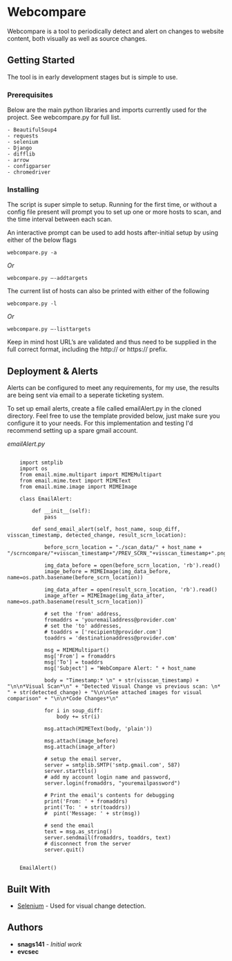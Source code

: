 
# Webcompare

Webcompare is a tool to periodically detect and alert on changes to website content, both visually as well as source changes.

## Getting Started

The tool is in early development stages but is simple to use.

### Prerequisites

Below are the main python libraries and imports currently used for the project. See webcompare.py for full list.

```
- BeautifulSoup4
- requests
- selenium
- Django
- difflib
- arrow
- configparser
- chromedriver
```

### Installing

The script is super simple to setup. Running for the first time, or without a config file present will prompt you to set up one or more hosts to scan, and the time interval between each scan.

An interactive prompt can be used to add hosts after-initial setup by using either of the below flags
```
webcompare.py -a
```
*Or*
```
webcompare.py —-addtargets
```

The current list of hosts can also be printed with either of the following
```
webcompare.py -l
```
*Or*
```
webcompare.py —-listtargets
```

Keep in mind host URL’s are validated and thus need to be supplied in the full correct format, including the http:// or https:// prefix.

## Deployment & Alerts

Alerts can be configured to meet any requirements, for my use, the results are being sent via email to a seperate ticketing system.

To set up email alerts, create a file called emailAlert.py in the cloned directory. Feel free to use the template provided below, just make sure you configure it to your needs. For this implementation and testing I'd recommend setting up a spare gmail account.

*emailAlert.py*

```

    import smtplib
    import os
    from email.mime.multipart import MIMEMultipart
    from email.mime.text import MIMEText
    from email.mime.image import MIMEImage
    
    class EmailAlert:

        def __init__(self):
            pass

        def send_email_alert(self, host_name, soup_diff, visscan_timestamp, detected_change, result_scrn_location):

            before_scrn_location = "./scan_data/" + host_name + "/scrncompare/"+visscan_timestamp+"/PREV_SCRN_"+visscan_timestamp+".png"

            img_data_before = open(before_scrn_location, 'rb').read()
            image_before = MIMEImage(img_data_before, name=os.path.basename(before_scrn_location))

            img_data_after = open(result_scrn_location, 'rb').read()
            image_after = MIMEImage(img_data_after, name=os.path.basename(result_scrn_location))

            # set the 'from' address,
            fromaddrs = 'youremailaddress@provider.com'
            # set the 'to' addresses,
            # toaddrs = ['recipient@provider.com']
            toaddrs = 'destinationaddress@provider.com'

            msg = MIMEMultipart()
            msg['From'] = fromaddrs
            msg['To'] = toaddrs
            msg['Subject'] = "WebCompare Alert: " + host_name

            body = "Timestamp:* \n" + str(visscan_timestamp) + "\n\n*Visual Scan*\n" + "Detected Visual Change vs previous scan: \n* " + str(detected_change) + "%\n\nSee attached images for visual comparison" + "\n\n*Code Changes*\n"

            for i in soup_diff:
                body += str(i)

            msg.attach(MIMEText(body, 'plain'))

            msg.attach(image_before)
            msg.attach(image_after)

            # setup the email server,
            server = smtplib.SMTP('smtp.gmail.com', 587)
            server.starttls()
            # add my account login name and password,
            server.login(fromaddrs, "youremailpassword")

            # Print the email's contents for debugging
            print('From: ' + fromaddrs)
            print('To: ' + str(toaddrs))
            #  pint('Message: ' + str(msg))

            # send the email
            text = msg.as_string()
            server.sendmail(fromaddrs, toaddrs, text)
            # disconnect from the server
            server.quit()


    EmailAlert()

```

## Built With

* [Selenium](https://www.seleniumhq.org/) - Used for visual change detection.

## Authors

* **snags141** - *Initial work*
* **evcsec**
